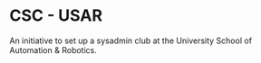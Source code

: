 # CSC - USAR

An initiative to set up a sysadmin club at the University School of Automation & Robotics.